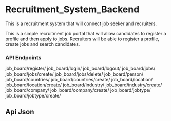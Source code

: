 # Recruitment_System_Backend
This is a recruitment system that will connect job seeker and recruiters.


This is a simple recruitment job portal that will allow candidates to register a profile and then apply to jobs. Recruiters will be able to register a profile,  create jobs and search candidates.

### API Endpoints 

job_board/register/
job_board/login/
job_board/logout/
job_board/jobs/
job_board/jobs/create/
job_board/jobs/delete/
job_board/person/
job_board/countries/
job_board/countries/create/
job_board/location/
job_board/location/create/
job_board/industry/
job_board/industry/create/
job_board/company/
job_board/company/create/
job_board/jobtype/
job_board/jobtype/create/

## Api Json 